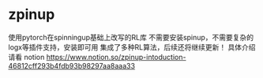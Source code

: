# zpinup
使用pytorch在spinningup基础上改写的RL库
不需要安装spinup，不需要复杂的logx等插件支持，安装即可用
集成了多种RL算法，后续还将继续更新！
具体介绍请看 notion
https://www.notion.so/zpinup-intoduction-46812cff293b4fdb93b98297aa8aaa33
